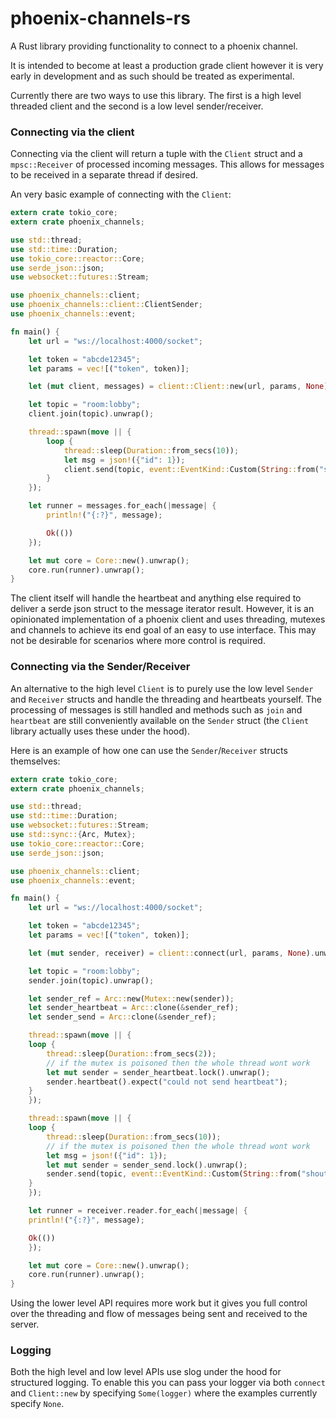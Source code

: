 # phoenix-channels-rs

A Rust library providing functionality to connect to a phoenix channel.

It is intended to become at least a production grade client however it is very early in development
and as such should be treated as experimental.

Currently there are two ways to use this library. The first is a high level threaded client
and the second is a low level sender/receiver.


### Connecting via the client

Connecting via the client will return a tuple with the `Client` struct and a `mpsc::Receiver` of
processed incoming messages. This allows for messages to be received in a separate thread if desired.

An very basic example of connecting with the `Client`:

```rust
extern crate tokio_core;
extern crate phoenix_channels;

use std::thread;
use std::time::Duration;
use tokio_core::reactor::Core;
use serde_json::json;
use websocket::futures::Stream;

use phoenix_channels::client;
use phoenix_channels::client::ClientSender;
use phoenix_channels::event;

fn main() {
    let url = "ws://localhost:4000/socket";

    let token = "abcde12345";
    let params = vec![("token", token)];

    let (mut client, messages) = client::Client::new(url, params, None).unwrap();

    let topic = "room:lobby";
    client.join(topic).unwrap();

    thread::spawn(move || {
        loop {
            thread::sleep(Duration::from_secs(10));
            let msg = json!({"id": 1});
            client.send(topic, event::EventKind::Custom(String::from("shout")), &msg);
        }
    });

    let runner = messages.for_each(|message| {
        println!("{:?}", message);

        Ok(())
    });

    let mut core = Core::new().unwrap();
    core.run(runner).unwrap();
}
```

The client itself will handle the heartbeat and anything else required to deliver a serde json struct
to the message iterator result. However, it is an opinionated implementation of a phoenix client and
uses threading, mutexes and channels to achieve its end goal of an easy to use interface. This may not
be desirable for scenarios where more control is required.


### Connecting via the Sender/Receiver

An alternative to the high level `Client` is to purely use the low level `Sender` and `Receiver` structs
and handle the threading and heartbeats yourself. The processing of messages is still handled and methods such
as `join` and `heartbeat` are still conveniently available on the `Sender` struct (the `Client` library
actually uses these under the hood).

Here is an example of how one can use the `Sender`/`Receiver` structs themselves:

```rust
extern crate tokio_core;
extern crate phoenix_channels;

use std::thread;
use std::time::Duration;
use websocket::futures::Stream;
use std::sync::{Arc, Mutex};
use tokio_core::reactor::Core;
use serde_json::json;

use phoenix_channels::client;
use phoenix_channels::event;

fn main() {
    let url = "ws://localhost:4000/socket";

    let token = "abcde12345";
    let params = vec![("token", token)];

    let (mut sender, receiver) = client::connect(url, params, None).unwrap();

    let topic = "room:lobby";
    sender.join(topic).unwrap();

    let sender_ref = Arc::new(Mutex::new(sender));
    let sender_heartbeat = Arc::clone(&sender_ref);
    let sender_send = Arc::clone(&sender_ref);

    thread::spawn(move || {
    loop {
        thread::sleep(Duration::from_secs(2));
        // if the mutex is poisoned then the whole thread wont work
        let mut sender = sender_heartbeat.lock().unwrap();
        sender.heartbeat().expect("could not send heartbeat");
    }
    });

    thread::spawn(move || {
    loop {
        thread::sleep(Duration::from_secs(10));
        // if the mutex is poisoned then the whole thread wont work
        let msg = json!({"id": 1});
        let mut sender = sender_send.lock().unwrap();
        sender.send(topic, event::EventKind::Custom(String::from("shout")), &msg).expect("could not send message");
    }
    });

    let runner = receiver.reader.for_each(|message| {
    println!("{:?}", message);

    Ok(())
    });

    let mut core = Core::new().unwrap();
    core.run(runner).unwrap();
}
```

Using the lower level API requires more work but it gives you full control over the threading and flow of
messages being sent and received to the server.


### Logging

Both the high level and low level APIs use slog under the hood for structured logging. To enable this
you can pass your logger via both `connect` and `Client::new` by specifying `Some(logger)` where the
examples currently specify `None`.
